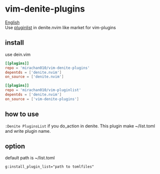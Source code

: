 # vim-denite-plugins
[English](./README.md)  
Use [pluginlist](https://github.com/mirachan010/vim-pluginlist) in denite.nvim
like market for vim-plugins

## install
use dein.vim
```toml
[[plugins]]
repo = 'mirachan010/vim-denite-plugins'
depentds = ['denite.nvim']
on_source = ['denite.nvim']

[[plugins]]
repo = 'mirachan010/vim-pluginlist'
depentds = ['denite.nvim']
on_source = ['vim-denite-plugins']
```

## how to use
`:Denite PluginsList`
if you do_action in denite.
This plugin make ~/list.toml and write plugin name.

## option
default path is ~/list.toml
```
g:install_plugin_list="path to tomlfiles"
```
